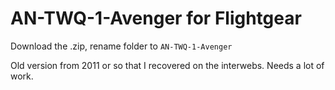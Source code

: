# AN-TWQ-1-Avenger for Flightgear

Download the .zip, rename folder to `AN-TWQ-1-Avenger`

Old version from 2011 or so that I recovered on the interwebs. Needs a lot of work.
